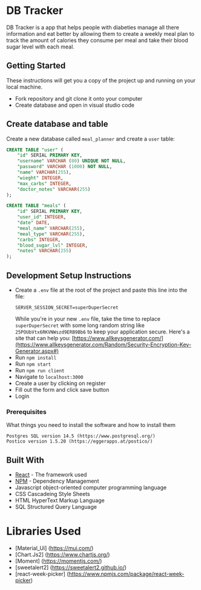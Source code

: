 # DB Tracker

DB Tracker is a app that helps people with diabeties manage all there information and eat better
by allowing them to create a weekly meal plan to track the amount of calories they consume per 
meal and take their blood sugar level with each meal.


## Getting Started

These instructions will get you a copy of the project up and running on your local machine.

- Fork repository and git clone it onto your computer
- Create database and open in visual studio code

## Create database and table

Create a new database called `meal_planner` and create a `user` table:

```SQL
CREATE TABLE "user" (
    "id" SERIAL PRIMARY KEY,
    "username" VARCHAR (80) UNIQUE NOT NULL,
    "password" VARCHAR (1000) NOT NULL,
    "name" VARCHAR(255),
	"wieght" INTEGER,
	"max_carbs" INTEGER,
	"doctor_notes" VARCHAR(255)
);

CREATE TABLE "meals" (
    "id" SERIAL PRIMARY KEY,
    "user_id" INTEGER,
    "date" DATE,
    "meal_name" VARCHAR(255),
    "meal_type" VARCHAR(255),
    "carbs" INTEGER,
    "blood_sugar_lvl" INTEGER,
    "notes" VARCHAR(255)
);
```

## Development Setup Instructions

- Create a `.env` file at the root of the project and paste this line into the file:
  ```
  SERVER_SESSION_SECRET=superDuperSecret
  ```
  While you're in your new `.env` file, take the time to replace `superDuperSecret` with some long random string like `25POUbVtx6RKVNWszd9ERB9Bb6` to keep your application secure. Here's a site that can help you: [https://www.allkeysgenerator.com/](https://www.allkeysgenerator.com/Random/Security-Encryption-Key-Generator.aspx#)
- Run `npm install`
- Run `npm start`
- Run `npm run client`
- Navigate to `localhost:3000`
- Create a user by clicking on register
- Fill out the form and click save button
- Login

### Prerequisites

What things you need to install the software and how to install them

```
Postgres SQL version 14.5 (https://www.postgresql.org/)
Postico version 1.5.20 (https://eggerapps.at/postico/)
```

## Built With

- [React](https://17.reactjs.org/docs/getting-started.html) - The framework used
- [NPM](https://docs.npmjs.com/getting-started) - Dependency Management
- Javascript object-oriented computer programming language
- CSS Cascadeing Style Sheets
- HTML HyperText Markup Language
- SQL Structured Query Language

# Libraries Used

- [Material_Ui] (https://mui.com/)
- [Chart.Js2] (https://www.chartjs.org/)
- [Moment] (https://momentjs.com/)
- [sweetalert2] (https://sweetalert2.github.io/)
- [react-week-picker] (https://www.npmjs.com/package/react-week-picker)
